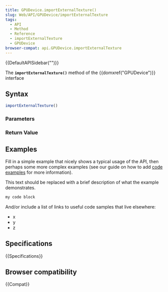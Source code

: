 ```yaml
---
title: GPUDevice.importExternalTexture()
slug: Web/API/GPUDevice/importExternalTexture
tags:
  - API
  - Method
  - Reference
  - importExternalTexture
  - GPUDevice
browser-compat: api.GPUDevice.importExternalTexture
---
```

{{DefaultAPISidebar("")}}

The **`importExternalTexture()`** method of the {{domxref("GPUDevice")}} interface 

## Syntax

```js
importExternalTexture()
```

### Parameters



### Return Value



## Examples

Fill in a simple example that nicely shows a typical usage of the API, then perhaps some more complex examples (see our guide on how to add [code examples](/en-US/docs/MDN/Contribute/Structures/Code_examples) for more information).

This text should be replaced with a brief description of what the example demonstrates.

```js
my code block
```

And/or include a list of links to useful code samples that live elsewhere:

*   x
*   y
*   z

## Specifications

{{Specifications}}

## Browser compatibility

{{Compat}}


